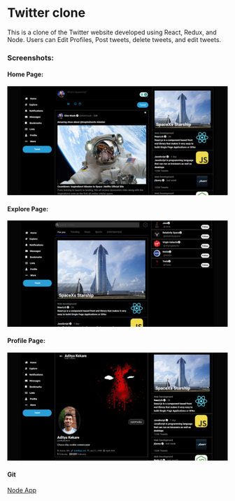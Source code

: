 # Twitter clone

This is a clone of the Twitter website developed using React, Redux, and Node. Users can Edit Profiles, Post tweets, delete tweets, and edit tweets.

### Screenshots:

#### Home Page:
![Home](res/twitter_1.png)

#### Explore Page:
![Explore](res/twitter_2.png)

#### Profile Page:
![Profile](res/twitter_3.png)

#### Git
[Node App](https://github.com/adityakekare/twitter-clone-node)



